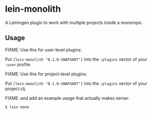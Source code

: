 lein-monolith
=============

A Leiningen plugin to work with multiple projects inside a monorepo.

## Usage

FIXME: Use this for user-level plugins:

Put `[lein-monolith "0.1.0-SNAPSHOT"]` into the `:plugins` vector of your `:user`
profile.

FIXME: Use this for project-level plugins:

Put `[lein-monolith "0.1.0-SNAPSHOT"]` into the `:plugins` vector of your project.clj.

FIXME: and add an example usage that actually makes sense:

    $ lein mono
